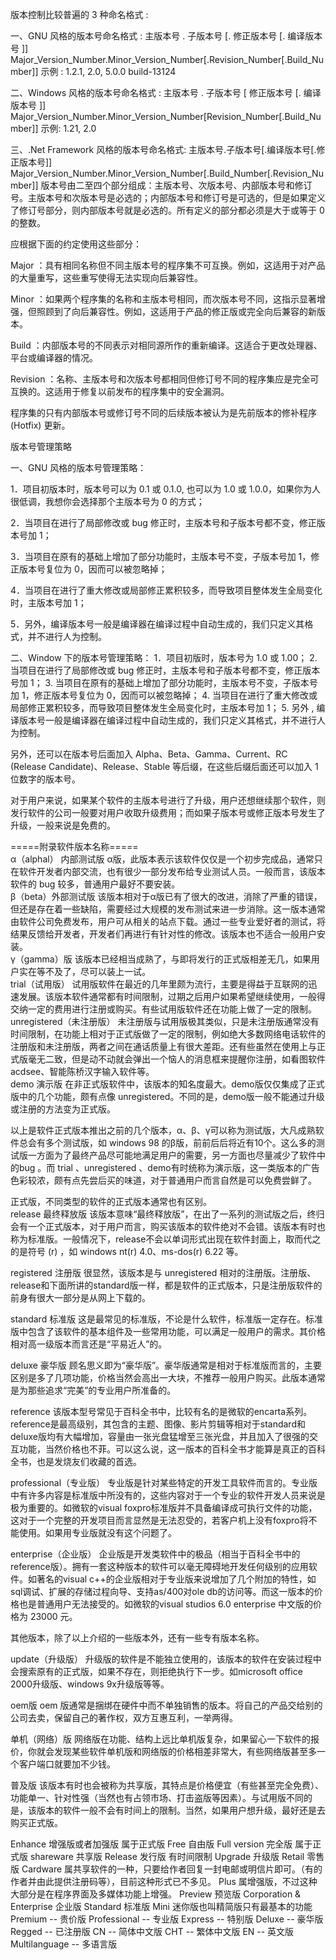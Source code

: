 

版本控制比较普遍的 3 种命名格式 : 

 一、GNU 风格的版本号命名格式 : 主版本号 . 子版本号 [. 修正版本号 [. 编译版本号 ]] Major_Version_Number.Minor_Version_Number[.Revision_Number[.Build_Number]] 示例 : 1.2.1, 2.0, 5.0.0 build-13124  

二、Windows 风格的版本号命名格式 : 主版本号 . 子版本号 [ 修正版本号 [. 编译版本号 ]] Major_Version_Number.Minor_Version_Number[Revision_Number[.Build_Number]] 示例: 1.21, 2.0  

三、.Net Framework 风格的版本号命名格式: 主版本号.子版本号[.编译版本号[.修正版本号]] Major_Version_Number.Minor_Version_Number[.Build_Number[.Revision_Number]] 版本号由二至四个部分组成：主版本号、次版本号、内部版本号和修订号。主版本号和次版本号是必选的；内部版本号和修订号是可选的，但是如果定义了修订号部分，则内部版本号就是必选的。所有定义的部分都必须是大于或等于 0 的整数。 

 应根据下面的约定使用这些部分：  

Major ：具有相同名称但不同主版本号的程序集不可互换。例如，这适用于对产品的大量重写，这些重写使得无法实现向后兼容性。  

Minor ：如果两个程序集的名称和主版本号相同，而次版本号不同，这指示显著增强，但照顾到了向后兼容性。例如，这适用于产品的修正版或完全向后兼容的新版本。  

Build ：内部版本号的不同表示对相同源所作的重新编译。这适合于更改处理器、平台或编译器的情况。  

Revision ：名称、主版本号和次版本号都相同但修订号不同的程序集应是完全可互换的。这适用于修复以前发布的程序集中的安全漏洞。  

程序集的只有内部版本号或修订号不同的后续版本被认为是先前版本的修补程序 (Hotfix) 更新。  



版本号管理策略  

一、GNU 风格的版本号管理策略：  

1．项目初版本时，版本号可以为 0.1 或 0.1.0, 也可以为 1.0 或 1.0.0，如果你为人很低调，我想你会选择那个主版本号为 0 的方式；

2．当项目在进行了局部修改或 bug 修正时，主版本号和子版本号都不变，修正版本号加 1； 

3．当项目在原有的基础上增加了部分功能时，主版本号不变，子版本号加 1，修正版本号复位为 0，因而可以被忽略掉； 

4．当项目在进行了重大修改或局部修正累积较多，而导致项目整体发生全局变化时，主版本号加 1；

5．另外，编译版本号一般是编译器在编译过程中自动生成的，我们只定义其格式，并不进行人为控制。  

二、Window 下的版本号管理策略： 
1．项目初版时，版本号为 1.0 或 1.00； 
2. 当项目在进行了局部修改或 bug 修正时，主版本号和子版本号都不变，修正版本号加 1； 
3. 当项目在原有的基础上增加了部分功能时，主版本号不变，子版本号加 1，修正版本号复位为 0，因而可以被忽略掉； 
4. 当项目在进行了重大修改或局部修正累积较多，而导致项目整体发生全局变化时，主版本号加 1； 
5. 另外 , 编译版本号一般是编译器在编译过程中自动生成的，我们只定义其格式，并不进行人为控制。  

另外，还可以在版本号后面加入 Alpha、Beta、Gamma、Current、RC (Release Candidate)、Release、Stable 等后缀，在这些后缀后面还可以加入 1 位数字的版本号。  

对于用户来说，如果某个软件的主版本号进行了升级，用户还想继续那个软件，则发行软件的公司一般要对用户收取升级费用；而如果子版本号或修正版本号发生了升级，一般来说是免费的。  

=====附录软件版本名称=====  
α（alphal） 内部测试版 
α版，此版本表示该软件仅仅是一个初步完成品，通常只在软件开发者内部交流，也有很少一部分发布给专业测试人员。一般而言，该版本软件的 bug 较多，普通用户最好不要安装。  
β（beta）外部测试版 
该版本相对于α版已有了很大的改进，消除了严重的错误，但还是存在着一些缺陷，需要经过大规模的发布测试来进一步消除。这一版本通常由软件公司免费发布，用户可从相关的站点下载。通过一些专业爱好者的测试，将结果反馈给开发者，开发者们再进行有针对性的修改。该版本也不适合一般用户安装。  
γ（gamma）版 
该版本已经相当成熟了，与即将发行的正式版相差无几，如果用户实在等不及了，尽可以装上一试。  
trial（试用版） 
试用版软件在最近的几年里颇为流行，主要是得益于互联网的迅速发展。该版本软件通常都有时间限制，过期之后用户如果希望继续使用，一般得交纳一定的费用进行注册或购买。有些试用版软件还在功能上做了一定的限制。  
unregistered（未注册版） 
未注册版与试用版极其类似，只是未注册版通常没有时间限制，在功能上相对于正式版做了一定的限制，例如绝大多数网络电话软件的注册版和未注册版，两者之间在通话质量上有很大差距。还有些虽然在使用上与正式版毫无二致，但是动不动就会弹出一个恼人的消息框来提醒你注册，如看图软件acdsee、智能陈桥汉字输入软件等。  
demo 演示版 
在非正式版软件中，该版本的知名度最大。demo版仅仅集成了正式版中的几个功能，颇有点像 unregistered。不同的是，demo版一般不能通过升级或注册的方法变为正式版。  

以上是软件正式版本推出之前的几个版本，α、β、γ可以称为测试版，大凡成熟软件总会有多个测试版，如 windows 98 的β版，前前后后将近有10个。这么多的测试版一方面为了最终产品尽可能地满足用户的需要，另一方面也尽量减少了软件中的bug 。而 trial 、unregistered 、demo有时统称为演示版，这一类版本的广告色彩较浓，颇有点先尝后买的味道，对于普通用户而言自然是可以免费尝鲜了。  

正式版，不同类型的软件的正式版本通常也有区别。  
release 最终释放版 
该版本意味“最终释放版”，在出了一系列的测试版之后，终归会有一个正式版本，对于用户而言，购买该版本的软件绝对不会错。该版本有时也称为标准版。一般情况下，release不会以单词形式出现在软件封面上，取而代之的是符号 (r) ，如 windows nt(r) 4.0、ms-dos(r) 6.22 等。  

registered 注册版 
很显然，该版本是与 unregistered 相对的注册版。注册版、release和下面所讲的standard版一样，都是软件的正式版本，只是注册版软件的前身有很大一部分是从网上下载的。  

standard 标准版 
这是最常见的标准版，不论是什么软件，标准版一定存在。标准版中包含了该软件的基本组件及一些常用功能，可以满足一般用户的需求。其价格相对高一级版本而言还是“平易近人”的。  

deluxe 豪华版 
顾名思义即为“豪华版”。豪华版通常是相对于标准版而言的，主要区别是多了几项功能，价格当然会高出一大块，不推荐一般用户购买。此版本通常是为那些追求“完美”的专业用户所准备的。  

reference 
该版本型号常见于百科全书中，比较有名的是微软的encarta系列。 reference是最高级别，其包含的主题、图像、影片剪辑等相对于standard和deluxe版均有大幅增加，容量由一张光盘猛增至三张光盘，并且加入了很强的交互功能，当然价格也不菲。可以这么说，这一版本的百科全书才能算是真正的百科全书，也是发烧友们收藏的首选。  

professional（专业版） 
专业版是针对某些特定的开发工具软件而言的。专业版中有许多内容是标准版中所没有的，这些内容对于一个专业的软件开发人员来说是极为重要的。如微软的visual foxpro标准版并不具备编译成可执行文件的功能，这对于一个完整的开发项目而言显然是无法忍受的，若客户机上没有foxpro将不能使用。如果用专业版就没有这个问题了。  

enterprise（企业版） 
企业版是开发类软件中的极品（相当于百科全书中的reference版）。拥有一套这种版本的软件可以毫无障碍地开发任何级别的应用软件。如著名的visual c++的企业版相对于专业版来说增加了几个附加的特性，如sql调试、扩展的存储过程向导、支持as/400对ole db的访问等。而这一版本的价格也是普通用户无法接受的。如微软的visual studios 6.0 enterprise 中文版的价格为 23000 元。  

其他版本，除了以上介绍的一些版本外，还有一些专有版本名称。  

update（升级版） 
升级版的软件是不能独立使用的，该版本的软件在安装过程中会搜索原有的正式版，如果不存在，则拒绝执行下一步。如microsoft office 2000升级版、windows 9x升级版等等。  

oem版 
oem 版通常是捆绑在硬件中而不单独销售的版本。将自己的产品交给别的公司去卖，保留自己的著作权，双方互惠互利，一举两得。  

单机（网络）版 
网络版在功能、结构上远比单机版复杂，如果留心一下软件的报价，你就会发现某些软件单机版和网络版的价格相差非常大，有些网络版甚至多一个客户端口就要加不少钱。  

普及版 
该版本有时也会被称为共享版，其特点是价格便宜（有些甚至完全免费）、功能单一、针对性强（当然也有占领市场、打击盗版等因素）。与试用版不同的是，该版本的软件一般不会有时间上的限制。当然，如果用户想升级，最好还是去购买正式版。  

Enhance 增强版或者加强版 属于正式版 
Free 自由版 
Full version 完全版 属于正式版 
shareware 共享版 
Release 发行版 有时间限制 
Upgrade 升级版 
Retail 零售版 
Cardware 属共享软件的一种，只要给作者回复一封电邮或明信片即可。（有的作者并由此提供注册码等），目前这种形式已不多见。 
Plus 属增强版，不过这种大部分是在程序界面及多媒体功能上增强。 
Preview 预览版 
Corporation & Enterprise 企业版 
Standard 标准版 
Mini 迷你版也叫精简版只有最基本的功能 
Premium -- 贵价版 
Professional -- 专业版 
Express -- 特别版 
Deluxe -- 豪华版 
Regged -- 已注册版 
CN -- 简体中文版 
CHT -- 繁体中文版 
EN -- 英文版 
Multilanguage -- 多语言版